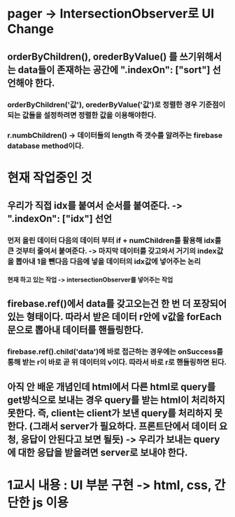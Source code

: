 # pager -> IntersectionObserver로 UI Change
## orderByChildren(), orederByValue() 를 쓰기위해서는 data들이 존재하는 공간에 ".indexOn": ["sort"] 선언해야 한다.
### orderByChildren('값'), orederByValue('값')로 정렬한 경우 기준점이 되는 값들을 설정하려면 정렬한 값을 이용해야한다.
### r.numbChildren() -> 데이터들의 length 즉 갯수를 알려주는 firebase database method이다.

# 현재 작업중인 것
## 우리가 직접 idx를 붙여서 순서를 붙여준다. -> ".indexOn": ["idx"] 선언
### 먼저 올린 데이터 다음의 데이터 부터 if + numChildren를 활용해 idx를 큰 것부터 줄여서 붙여준다. -> 마지막 데이터를 갖고와서 거기의 index값을 뽑아내 1을 뺀다음 다음에 넣을 데이터의 idx값에 넣어주는 논리

#### 현재 하고 있는 작업 -> intersectionObserver를 넣어주는 작업 

## firebase.ref()에서 data를 갖고오는건 한 번 더 포장되어 있는 형태이다. 따라서 받은 데이터 r안에 v값을 forEach문으로 뽑아내 데이터를 핸들링한다.
### firebase.ref().child('data')에 바로 접근하는 경우에는 onSuccess를 통해 받는 r이 바로 곧 위 데이터의 v이다. 따라서 바로 r로 핸들링하면 된다. 

## 아직 안 배운 개념인데 html에서 다른 html로 query를 get방식으로 보내는 경우 query를 받는 html이 처리하지 못한다. 즉, client는 client가 보낸 query를 처리하지 못한다. (그래서 server가 필요하다. 프론트단에서 데이터 요청, 응답이 안된다고 보면 될듯) -> 우리가 보내는 query에 대한 응답을 받을려면 server로 보내야 한다.


# 1교시 내용 : UI 부분 구현 -> html, css, 간단한 js 이용 